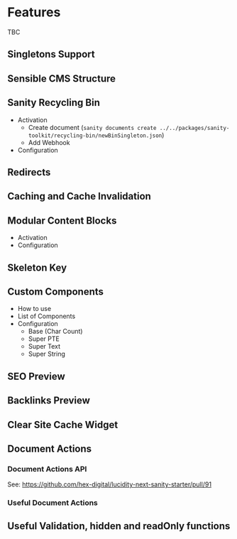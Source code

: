 # Features

TBC

## Singletons Support

## Sensible CMS Structure

## Sanity Recycling Bin

- Activation
  - Create document (`sanity documents create ../../packages/sanity-toolkit/recycling-bin/newBinSingleton.json`)
  - Add Webhook
- Configuration

## Redirects

## Caching and Cache Invalidation

## Modular Content Blocks

- Activation
- Configuration

## Skeleton Key

## Custom Components

- How to use
- List of Components
- Configuration
  - Base (Char Count)
  - Super PTE
  - Super Text
  - Super String

## SEO Preview

## Backlinks Preview

## Clear Site Cache Widget

## Document Actions

### Document Actions API

See: https://github.com/hex-digital/lucidity-next-sanity-starter/pull/91

### Useful Document Actions

## Useful Validation, hidden and readOnly functions
